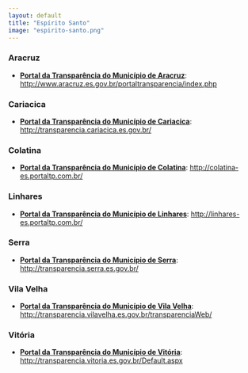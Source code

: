 ```yaml
---
layout: default
title: "Espírito Santo"
image: "espirito-santo.png"
---
```


### Aracruz

- **[Portal da Transparência do Município de Aracruz](http://www.aracruz.es.gov.br/portaltransparencia/index.php)**: http://www.aracruz.es.gov.br/portaltransparencia/index.php

### Cariacica

- **[Portal da Transparência do Município de Cariacica](http://transparencia.cariacica.es.gov.br/)**: http://transparencia.cariacica.es.gov.br/

### Colatina

- **[Portal da Transparência do Município de Colatina](http://colatina-es.portaltp.com.br/)**: http://colatina-es.portaltp.com.br/

### Linhares

- **[Portal da Transparência do Município de Linhares](http://linhares-es.portaltp.com.br/)**: http://linhares-es.portaltp.com.br/

### Serra

- **[Portal da Transparência do Município de Serra](http://transparencia.serra.es.gov.br/)**: http://transparencia.serra.es.gov.br/

### Vila Velha

- **[Portal da Transparência do Município de Vila Velha](http://transparencia.vilavelha.es.gov.br/transparenciaWeb/)**: http://transparencia.vilavelha.es.gov.br/transparenciaWeb/

### Vitória

- **[Portal da Transparência do Município de Vitória](http://transparencia.vitoria.es.gov.br/Default.aspx)**: http://transparencia.vitoria.es.gov.br/Default.aspx
